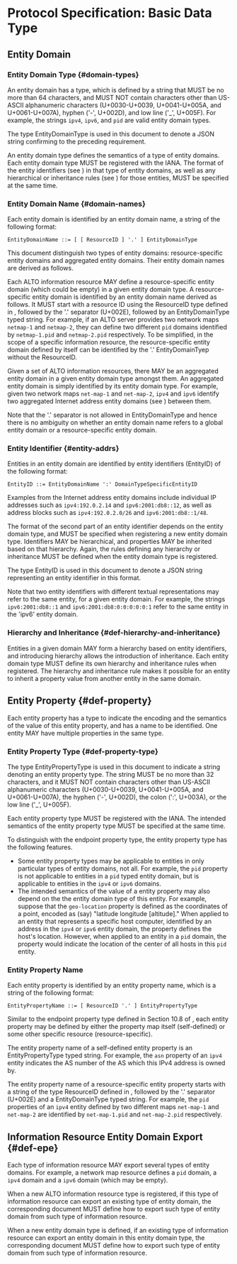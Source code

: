 # Protocol Specification: Basic Data Type

## Entity Domain

### Entity Domain Type {#domain-types}

An entity domain has a type, which is defined by a string that MUST be no more
than 64 characters, and MUST NOT contain characters other than US-ASCII
alphanumeric characters (U+0030-U+0039, U+0041-U+005A, and U+0061-U+007A),
hyphen ('-', U+002D), and low line ('\_', U+005F). For example, the strings
`ipv4`, `ipv6`, and `pid` are valid entity domain types.

The type EntityDomainType is used in this document to denote a JSON string
confirming to the preceding requirement.

An entity domain type defines the semantics of a type of entity domains. Each
entity domain type MUST be registered with the IANA. The format of the entity
identifiers (see [](#entity-addrs)) in that type of entity domains, as well as any
hierarchical or inheritance rules (see [](#def-hierarchy-and-inheritance)) for
those entities, MUST be specified at the same time.

### Entity Domain Name {#domain-names}

<!-- FIXME: What is a global entity domain here? Requrie the definition. -->
Each entity domain is identified by an entity domain name, a string of the
following format:

``` text
EntityDomainName ::= [ [ ResourceID ] '.' ] EntityDomainType
```

This document distinguish two types of entity domains: resource-specific entity
domains and aggregated entity domains. Their entity domain names are derived as
follows.

Each ALTO information resource MAY define a resource-specific entity domain
(which could be empty) in a given entity domain type. A resource-specific entity
domain is identified by an entity domain name derived as follows. It MUST start
with a resource ID using the ResourceID type defined in [](#RFC7285), followed
by the '.' separator (U+002E), followed by an EntityDomainType typed string. For
example, if an ALTO server provides two network maps `netmap-1` and `netmap-2`,
they can define two different `pid` domains identified by `netmap-1.pid` and
`netmap-2.pid` respectively. To be simplified, in the scope of a specific
information resource, the resource-specific entity domain defined by itself can
be identified by the '.' EntityDomainTyep without the ResourceID.

Given a set of ALTO information resources, there MAY be an aggregated entity
domain in a given entity domain type amongst them. An aggregated entity domain
is simply identified by its entity domain type. For example, given two network
maps `net-map-1` and `net-map-2`, `ipv4` and `ipv6` identify two aggregated
Internet address entity domains (see [](#inet-addr-domain)) between them.

<!--
Each entity domain type may have a global entity domain. For a global entity
domain (i.e., not resource-specific), its entity domain name is an
EntityDomainType typed string. For example, the `ipv4` and `ipv6` entity domain
types identify two Internet address entity domains (see [](#inet-addr-domain)).
-->

Note that the '.' separator is not allowed in EntityDomainType and hence there
is no ambiguity on whether an entity domain name refers to a global entity
domain or a resource-specific entity domain.

<!--
For an EntityDomainType which allows resource-specific entity domains, the valid
type(s) resources MUST be specified.
-->

### Entity Identifier {#entity-addrs}

<!-- FIXME: The entity identifier is not global unique. -->

Entities in an entity domain are identified by entity identifiers (EntityID) of
the following format:

``` text
EntityID ::= EntityDomainName ':' DomainTypeSpecificEntityID
```

Examples from the Internet address entity domains include individual IP
addresses such as `ipv4:192.0.2.14` and `ipv6:2001:db8::12`, as well as address
blocks such as `ipv4:192.0.2.0/26` and `ipv6:2001:db8::1/48`.

The format of the second part of an entity identifier depends on the entity
domain type, and MUST be specified when registering a new entity domain type.
Identifiers MAY be hierarchical, and properties MAY be inherited based on that
hierarchy. Again, the rules defining any hierarchy or inheritance MUST be
defined when the entity domain type is registered.

The type EntityID is used in this document to denote a JSON string
representing an entity identifier in this format.

Note that two entity identifiers with different textual representations may refer
to the same entity, for a given entity domain. For example, the strings
`ipv6:2001:db8::1` and `ipv6:2001:db8:0:0:0:0:0:1` refer to the same entity in
the 'ipv6' entity domain.

### Hierarchy and Inheritance {#def-hierarchy-and-inheritance}

Entities in a given domain MAY form a hierarchy based on entity identifiers, and
introducing hierarchy allows the introduction of inheritance. Each entity domain
type MUST define its own hierarchy and inheritance rules when registered. The
hierarchy and inheritance rule makes it possible for an entity to inherit a
property value from another entity in the same domain.
<!--If and only
if the property of an entity is undefined, the hierarchy and inheritance rules
are applied. [YRY: Do we need this?] [Jensen: I think this feature is for reducing the response size.] -->

## Entity Property {#def-property}

Each entity property has a type to indicate the encoding and the semantics of
the value of this entity property, and has a name to be identified. One entity
MAY have multiple properties in the same type.

### Entity Property Type {#def-property-type}

The type EntityPropertyType is used in this
document to indicate a string denoting an entity property type. The string MUST
be no more than 32 characters, and it MUST NOT contain characters other than
US-ASCII alphanumeric characters (U+0030-U+0039, U+0041-U+005A, and
U+0061-U+007A), the hyphen ('-', U+002D), the colon (':', U+003A), or the low
line ('_', U+005F).

Each entity property type MUST be registered with the IANA. The intended
semantics of the entity property type MUST be specified at the same time.
<!-- , as well as the media types of dependent resources and the interpretation, -->

<!-- FIXME: this part is used to motivate the mapping of resource type. may need
to move to below. -->

To distinguish with the endpoint property type, the entity property type has the
following features.

- Some entity property types may be applicable to entities in only particular
  types of entity domains, not all. For example, the `pid` property is not
  applicable to entities in a `pid` typed entity domain, but is applicable to
  entities in the `ipv4` or `ipv6` domains.
- The intended semantics of the value of a entity property may also depend on
  the the entity domain type of this entity. For example, suppose that the
  `geo-location` property is defined as the coordinates of a point, encoded as
  (say) "latitude longitude [altitude]." When applied to an entity that
  represents a specific host computer, identified by an address in the `ipv4` or
  `ipv6` entity domain, the property defines the host's location. However, when
  applied to an entity in a `pid` domain, the property would indicate the
  location of the center of all hosts in this `pid` entity.

### Entity Property Name

<!-- FIXME: remove most. Use RFC 7285 Section 10.8, for resource-specific
properties and global properties. -->

Each entity property is identified by an entity property name, which is a string
of the following format:

``` text
EntityPropertyName ::= [ ResourceID '.' ] EntityPropertyType
```

Similar to the endpoint property type defined in Section 10.8 of [](#RFC7285),
each entity property may be defined by either the property map itself
(self-defined) or some other specific resource (resource-specific).

The entity property name of a self-defined entity property is an
EntityPropertyType typed string. For example, the `asn` property of an `ipv4`
entity indicates the AS number of the AS which this IPv4 address is owned by.

The entity property name of a resource-specific entity property starts with a
string of the type ResourceID defined in [](#RFC7285), followed by the '.'
separator (U+002E) and a EntityDomainType typed string. For example, the `pid`
properties of an `ipv4` entity defined by two different maps `net-map-1` and
`net-map-2` are identified by `net-map-1.pid` and `net-map-2.pid` respectively.

<!-- ## Property Type and Property Name {#def-property-type} -->

<!-- FIXME: Section needs be reorganized to first motivate the attachment of
address to address domain before setting rules. -->

<!-- OLD-0 -->
<!--
This document defines property types in the domain-specific semantics. This
design is to enforce that each property type MUST be registered for a single
specific entity domain. But multiple property types with the similar semantics
MAY share the same Property Name in different entity domains. This design
decision is adopted because of the following considerations:
-->

<!-- NEW-0 -->
<!--
An entity in an entity domain MAY have one or more properties, where each
property is defined by a Property Type. This document defines properties to be
entity-domain-type specific for the following reasons:

Therefore, each property type has a unique identifier encoded with the following
format:
-->

<!--
- The `EntityDomainName` indicates which entity domain the property type applies
  to.
- The `PropertyName` SHOULD relate to the semantics of this property type. It
  does not have to be globally unique. In other words, different property types
  could have the same property name applied to different entity domains, if
  they have the similar semantics. For example, the property types `ipv4:pid`
  and `ipv6:pid` have the same property name `pid` applied to both `ipv4` and
  `ipv6` domains.
-->

<!-- ## Property Name ## -->

<!-- FIXME: This is not correct. Because the ALTO entity domain is not a strict
superset of the ALTO address type. Revise it! -->

<!--
The space of entity property names associated with entities defined by this
document is a superset of the endpoint property names defined by [](#RFC7285).
Thus endpoint property names registered with the `ALTO Endpoint Property Type
Registry` MUST be defined in [](#IANAEndpointProp) of this document. The type
PropertyName denotes a JSON string with a property name in this format.
-->

<!-- FIXED: Change the single name space design to the domain-specific design -->

<!--
This document defines uniform property names specified in a single property
name space rather than being scoped by a specific entity domain, although some
properties may only be applicable for particular entity domains. This design
decision is to enforce a design so that similar properties are named similarly.
The interpretation of the value of a property, however, may depend on the
entity domain. (FIXME: This design decision will mess up the dependency
declaration.) For example, suppose that the `geo-location` property is defined
as the coordinates of a point, encoded as (say) "latitude longitude
[altitude]." When applied to an entity that represents a specific host
computer, such as an Internet address, the property defines the host's
location.  When applied to an entity that represents a set of computers, such
as a CIDR, the property would be the location of the center of that set.  If it
is necessary to represent the bounding box of a set of hosts, another property,
such as `geo-region`, should be defined.
-->

<!--
## Resource

A resource indicates an ALTO information resource in this document.

### Resource Type {#def-resource-type}

Each resource has a type identified by a JSON string, which aliases to a media
type of the response of an ALTO information resource.

When a new ALTO service is defined and introduces a new media type of response,
a new resource type SHOULD be defined as well.

Each resource type MUST be registered with the IANA. The aliased media type MUST
be specified.
-->

## Information Resource Entity Domain Export {#def-epe}

Each type of information resource MAY export several types of entity domains.
For example, a network map resource defines a `pid` domain, a `ipv4` domain and
a `ipv6` domain (which may be empty).

When a new ALTO information resource type is registered, if this type of
information resource can export an existing type of entity domain, the
corresponding document MUST define how to export such type of entity domain from
such type of information resource.

When a new entity domain type is defined, if an existing type of information
resource can export an entity domain in this entity domain type, the
corresponding document MUST define how to export such type of entity domain from
such type of information resource.

<!--
### Entity Property Transfer {#def-ept}

For each entity domain which could be exported by a resource, this resource MAY
be transferred to a property map mapping entities in this entity domain to some
entity property. For example, a network map resource can map an `ipv4` entity to
its `pid` property.

When a new resource type is registered, if this type of resource can export an
entity domain in an existing entity domain type, and be transferred to a
property map mapping entities in this entity domain to an existing type of
entity property, the corresponding document MUST define how to transfer such
type of resource to such a property map.

When a new entity domain type or a new entity property type is defined, if an
existing type of resource can export an entity domain in this entity domain
type, and be transferred to a property map mapping entities in this entity
domain to this type of entity property, the corresponding document MUST define
how to transfer such type of resource to such a property map.
-->

<!--
## Relationship with Other ALTO Resources {#def-relationship-to-other-resources}

FIXME: very messy below. Delete most.

[](#RFC7285) recognizes that some properties for some entity domains MAY be
specific to an ALTO resource, such as a network map. Accordingly Section 10.8.1
of [](#RFC7285) defines the concept of `resource-specific endpoint properties`,
and indicates that dependency by prefixing the property name with the ID of the
resource on which it depends. That document defines one resource-specific
property, namely the `pid` property, whose value is the name of the PID
containing that endpoint in the associated network map.

However, a property may be associated to more than one information resources
within an entity domain. For example, the fictitious property
`pid:cdni-fci-capabilities` indicates CDNI capabilities (see [](#RFC8008)) of a
set of `ipv4` or `ipv6` typed CDNI footprints included by some entities in PID
domain. It depends on two resources:

- the network map in which the input PID entities have been defined,
- the fictitious CDNI FCI map in which the CDNI footprints and capabilities
  advertisement objects (see [](#RFC8008)) are included.

A `resource-specific property` can only indicate one of them. Thus, using
`resource-specific properties` cannot handle multiple dependencies very well.

To address this issue, this document takes a different approach as follows:

- Firstly, instead of defining the dependency by prefixing the property name
  with a specific dependent resource identifier, this document introduces a
  Property Type that appends a property name to an entity domain name, and
  registers the dependency types for this Property Type. This gives a hint on
  the types of dependent resources. For example, the fictitious property
  `pid:region` applying to entities in the PID domain depends on the network map
  in which the input PID entities have been defined; but the fictitious property
  `ipv4:region` applying to entities in IPv4 domain does not depend on any
  information resource.
- Secondly, it sets a rule saying that in a property map, all provided property
  types MUST have the same media types of dependent information resources
  (denoted as "dependency types" in short). For example, the fictitious
  property types `pid:region` and `ipv4:region` cannot be provided in the same
  property map, as they have different dependency types.
- Finally, it identifies, in the IRD and Server responses, the sequence of
  information resources associated to all provided properties of entities in a
  particular property map. In other words, the ALTO server MUST NOT mix
  properties depending on different resources into the same resources, even if
  they have the same dependency types. There are two kinds of examples:

  - Assume there are a set of entities in IPv4 and IPv6 domain, and all of them
    have the property `pid`. The `pid` properties of entities in IPv4 domain
    depend on the network map `net1`, but the `pid` properties of entities in
    IPv6 domain depend on another network map `net2`. Although the property
    types `ipv4:pid` and `ipv6:pid` have the same dependency type sequence
    `["application/alto-networkmap+json"]`, the ALTO server cannot put them into
    the same property map.
  - Assume there are a set of entities in IPv4 domain, and each of them have two
    `pid` properties. One `pid` property depends on the network map `net1`, the
    other `pid` property depends on another network map `net2`. To distinguish
    them, the ALTO server can provide two `resource-specific endpoint
    properties` called `pid.net1` and `pid.net2` for each IPv4 entities in the
    same endpoint property map. But using the property map service defined in
    this document, the ALTO server has to define two individual property maps.
    Both property maps provide the property type `ipv4:pid`, but one depends on
    `net1` and the other one depends on `net2`.

To specify the aforementionned dependencies, this document uses the "uses" and
"dependent-vtags" fields defined respectively in Sections 9.1.5 and 11.1 of
[RFC7285].

- the "uses" field is included in the IRD entry of a resources-dependent
  information resource and specifies the dependent IRD resource.
- the "dependent-vtags" member is used in a Server response message to specify
  the dependent resource.
-->
